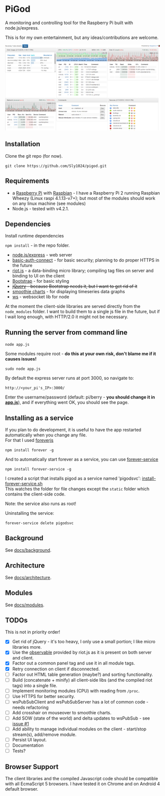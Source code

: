 PiGod
=====
A monitoring and controlling tool for the Raspberry Pi built with node.js/express.

This is for my own entertainment, but any ideas/contributions are welcome.

![PiGod page](docs/PiGod1.PNG)

Installation
------------
Clone the git repo (for now).

```git clone https://github.com/Sly1024/pigod.git```

Requirements
---------------
* a [Raspberry Pi](https://www.raspberrypi.org/) with [Raspbian](https://www.raspberrypi.org/downloads/raspbian/) - I have a Raspberry Pi 2 running Raspbian Wheezy (Linux raspi 4.1.13-v7+); but most of the modules should work on any linux machine (see modules)
* Node.js - tested with v4.2.1.

Dependencies
------------
Install runtime dependencies

```npm install``` - in the repo folder.

 * [node.js/express](http://expressjs.com/) - web server 
 * [basic-auth-connect](https://www.npmjs.com/package/basic-auth-connect) - for basic security; planning to do proper HTTPS in the future
 * [riot.js](http://riotjs.com/) - a data-binding micro library; compiling tag files on server and binding to UI on the client
 * [Bootstrap](http://getbootstrap.com/) - for basic styling
 * ~~[jQuery](https://jquery.com/) - because Bootstrap needs it, but I want to get rid of it~~
 * [smoothie charts](http://smoothiecharts.org/) - for displaying timeseries data graphs
 * [ws](https://github.com/websockets/ws) - websocket lib for node

At the moment the client-side libraries are served directly from the `node_modules` folder. I want to build them to a single js file in the future, but if I wait long enough, with HTTP/2.0 it might not be necessary.

Running the server from command line
------------------------------------
```node app.js```

Some modules require root - **do this at your own risk, don't blame me if it causes issues!**

```sudo node app.js```

By default the express server runs at port 3000, so navigate to:

```http://<your_pi's_IP>:3000/ ```

Enter the username/password (default: pi/berry - **you should change it in [app.js](app.js)**), and if everything went OK, you should see the page.

Installing as a service
-----------------------
If you plan to do development, it is useful to have the app restarted automatically when you change any file.<br/>
For that I used [foreverjs](https://www.npmjs.com/package/forever)

```npm install forever -g```

And to automatically start forever as a service, you can use [forever-service](https://www.npmjs.com/package/forever-service/)

```npm install forever-service -g```

I created a script that installs pigod as a service named 'pigodsvc': [install-forever-service.sh](install-forever-service.sh)<br/>
This watches the folder for file changes except the `static` folder which contains the client-side code.

Note: the service also runs as root!

Uninstalling the service:

```forever-service delete pigodsvc```

Background
----------
See [docs/background](docs/background.md).

Architecture
------------
See [docs/architecture](docs/architecture.md).

Modules
-------
See [docs/modules](docs/modules.md).

TODOs
-----
This is not in priority order!
 * [x] Get rid of jQuery - it's too heavy, I only use a small portion; I like micro libraries more.
 * [x] Use the [observable](http://riotjs.com/api/observable/) provided by riot.js as it is present on both server and client. 
 * [x] Factor out a common panel tag and use it in all module tags.
 * [x] Retry connection on client if disconnected.
 * [ ] Factor out HTML table generation (maybe?) and sorting functionality.
 * [ ] Build (concatenate + minify) all client-side libs (and the compiled riot tags) into a single file.
 * [ ] Implement monitoring modules (CPU) with reading from `/proc`.
 * [ ] Use HTTPS for better security.
 * [ ] wsPubSubClient and wsPubSubServer has a lot of common code - needs refactoring
 * [ ] Add crosshair on mouseover to smoothie charts.
 * [ ] Add SOW (state of the world) and delta updates to wsPubSub - see [issue #1](https://github.com/Sly1024/pigod/issues/1)
 * [ ] Add ability to manage individual modules on the client - start/stop stream(s), add/remove module.
 * [ ] Persist UI layout.
 * [ ] Documentation
 * [ ] Tests?
 
Browser Support
---------------
The client libraries and the compiled Javascript code should be compatible with all EcmaScript 5 browsers. I have tested it on Chrome and on Android 4 default browser.
